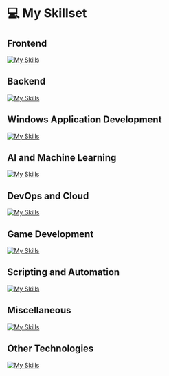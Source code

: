 <!-- # 💻 My favorite tools and technologies
<div style="display: flex; align-items: flex-start; justify-content: center; flex-wrap: wrap;">
    <table align="center" style="border-collapse: collapse; margin: 20px;">
        <tr>
            <td align="center" width="96" style="border: 1px solid #ddd; padding: 10px;">
                <img src="https://techstack-generator.vercel.app/react-icon.svg" alt="React" width="65" height="65" /><br>React
            </td>
            <td align="center" width="96" style="border: 1px solid #ddd; padding: 10px;">
                <img src="https://skillicons.dev/icons?i=vue" alt="Vue" width="65" height="65" /><br>Vue.js
            </td>
            <td align="center" width="96" style="border: 1px solid #ddd; padding: 10px;">
                <img src="https://skillicons.dev/icons?i=svelte" alt="Svelte" width="65" height="65" /><br>Svelte
            </td>
            <td align="center" width="96" style="border: 1px solid #ddd; padding: 10px;">
                <img src="https://skillicons.dev/icons?i=angular" alt="Angular" width="65" height="65" /><br>Angular
            </td>
            <td align="center" width="96" style="border: 1px solid #ddd; padding: 10px;">
                <img src="https://skillicons.dev/icons?i=javascript" alt="JavaScript" width="65" height="65" /><br>JavaScript
            </td>
        </tr>
        <tr>
            <td align="center" width="96" style="border: 1px solid #ddd; padding: 10px;">
                <img src="https://techstack-generator.vercel.app/ts-icon.svg" alt="TypeScript" width="65" height="65" /><br>TypeScript
            </td>
            <td align="center" width="96" style="border: 1px solid #ddd; padding: 10px;">
                <img src="https://skillicons.dev/icons?i=python" alt="Python" width="65" height="65" /><br>Python
            </td>
            <td align="center" width="96" style="border: 1px solid #ddd; padding: 10px;">
                <img src="https://skillicons.dev/icons?i=mui" alt="MUI" width="65" height="65" /><br>MUI
            </td>
            <td align="center" width="96" style="border: 1px solid #ddd; padding: 10px;">
                <img src="https://skillicons.dev/icons?i=laravel" alt="Laravel" width="65" height="65" /><br>Laravel
            </td>
            <td align="center" width="96" style="border: 1px solid #ddd; padding: 10px;">
                <img src="https://avatars.githubusercontent.com/u/2386673?s=48&v=4" alt="GSAP" width="65" height="65" /><br>GSAP
            </td>
        </tr>
        <tr>
            <td align="center" width="96" style="border: 1px solid #ddd; padding: 10px;">
                <img src="https://skillicons.dev/icons?i=threejs" alt="Three.js" width="65" height="65" /><br>Three.js
            </td>
            <td align="center" width="96" style="border: 1px solid #ddd; padding: 10px;">
                <img src="https://avatars.githubusercontent.com/u/5406849?s=200&v=4" alt="Pixi.js" width="65" height="65" /><br>Pixi.js
            </td>
            <td align="center" width="96" style="border: 1px solid #ddd; padding: 10px;">
                <img src="https://skillicons.dev/icons?i=svg" alt="SVG" width="65" height ="65" /><br>SVG
            </td>
            <td align="center" width="96" style="border: 1px solid #ddd; padding: 10px;">
                <img src="https://encrypted-tbn0.gstatic.com/images?q=tbn:ANd9GcTKuRFFMpeNkGHpjYBTvqo-bEUn264_Tbnkaull_xaH4aFde5buYBeH1k-jmpfndLgnZRE&usqp=CAU" alt="WPF" width="65" height="65" /><br>WPF
            </td>
            <td align="center" width="96" style="border: 1px solid #ddd; padding: 10px;">
                <img src="https://skillicons.dev/icons?i=html" alt="HTML5" width="65" height="65" /><br>HTML5
            </td>
        </tr>
        <tr>
            <td align="center" width="96" style="border: 1px solid #ddd; padding: 10px;">
                <img src="https://skillicons.dev/icons?i=css" alt="CSS3" width="65" height="65" /><br>CSS3
            </td>
            <td align="center" width="96" style="border: 1px solid #ddd; padding: 10px;">
                <img src="https://skillicons.dev/icons?i=sass" alt="Sass" width="65" height="65" /><br>Sass
            </td>
            <td align="center" width="96" style="border: 1px solid #ddd; padding: 10px;">
                <img src="https://skillicons.dev/icons?i=github" alt="GitHub" width="65" height="65" /><br>GitHub
            </td>
            <td align="center" width="96" style="border: 1px solid #ddd; padding: 10px;">
                <img src="https://skillicons.dev/icons?i=git" alt="Git" width="65" height="65" /><br>Git
            </td>
            <td align="center" width="96" style="border: 1px solid #ddd; padding: 10px;">
                <img src="https://skillicons.dev/icons?i=vscode" alt="VS Code" width="65" height="65" /><br>VS Code
            </td>
        </tr>
        <tr>
            <td align="center" width="96" style="border: 1px solid #ddd; padding: 10px;">
                <img src="https://skillicons.dev/icons?i=webpack" alt="Webpack" width="65" height="65" /><br>Webpack
            </td>
            <td align="center" width="96" style="border: 1px solid #ddd; padding: 10px;">
                <img src="https://skillicons.dev/icons?i=wordpress" alt="WordPress" width="65" height="65" /><br>WordPress
            </td>
            <td align="center" width="96" style="border: 1px solid #ddd; padding: 10px;">
                <img src="https://www.shareicon.net/data/128x128/2015/09/25/107059_development_512x512.png" alt="WooCommerce" width="65" height="65" /><br>WooCommerce
            </td>
            <td align="center" width="96" style="border: 1px solid #ddd; padding: 10px;">
                <img src="https://www.svgrepo.com/show/303503/shopify-logo.svg" alt="Shopify" width="65" height="65" /><br>Shopify
            </td>
            <td align="center" width="96" style="border: 1px solid #ddd; padding: 10px;">
                <img src="https://skillicons.dev/icons?i=nginx" alt="Nginx" width="65" height="65" /><br>Nginx
            </td>
        </tr>
        <tr>
            <td align="center" width="96" style="border: 1px solid #ddd; padding: 10px;">
                <img src="https://skillicons.dev/icons?i=graphql" alt="GraphQL" width="65" height="65" /><br>GraphQL
 </td>
            <td align="center" width="96" style="border: 1px solid #ddd; padding: 10px;">
                <img src="https://skillicons.dev/icons?i=postman" alt="Postman" width="65" height="65" /><br>Postman
            </td>
            <td align="center" width="96" style="border: 1px solid #ddd; padding: 10px;">
                <img src="https://skillicons.dev/icons?i=jest" alt="Jest" width="65" height="65" /><br>Jest
            </td>
            <td align="center" width="96" style="border: 1px solid #ddd; padding: 10px;">
                <img src="https://skillicons.dev/icons?i=nodejs" alt="nodejs" width="65" height="65" /><br>Node.js
            </td>
            <td align="center" width="96" style="border: 1px solid #ddd; padding: 10px;">
                <img src="https://skillicons.dev/icons?i=tailwind" alt="Tailwind CSS" width="65" height="65" /><br>Tailwind CSS
            </td>
        </tr>
    </table>
</div> -->

# 💻 My Skillset

## Frontend
[![My Skills](https://skillicons.dev/icons?i=html,css,js,react,vue,svelte,angular,bootstrap,tailwind,emotion,styledcomponents,figma,webpack)](https://skillicons.dev)

## Backend
[![My Skills](https://skillicons.dev/icons?i=nodejs,express,django,flask,laravel,graphql,fastapi,ruby,rails,php,mysql,postgres,mongodb)](https://skillicons.dev)

## Windows Application Development
[![My Skills](https://skillicons.dev/icons?i=dotnet,qt)](https://skillicons.dev)

## AI and Machine Learning
[![My Skills](https://skillicons.dev/icons?i=tensorflow,pytorch,scikit-learn)](https://skillicons.dev)

## DevOps and Cloud
[![My Skills](https://skillicons.dev/icons?i=aws,azure,docker,kubernetes,heroku,git,github,gitlab)](https://skillicons.dev)

## Game Development
[![My Skills](https://skillicons.dev/icons?i=unity,unreal,godot,gameMakerStudio)](https://skillicons.dev)

## Scripting and Automation
[![My Skills](https://skillicons.dev/icons?i=bash,python,perl,r)](https://skillicons.dev)

## Miscellaneous
[![My Skills](https://skillicons.dev/icons?i=wordpress,figma,notion,discord)](https://skillicons.dev)

## Other Technologies
[![My Skills](https://skillicons.dev/icons?i=java,cpp,cs,go,rust)](https://skillicons.dev)
